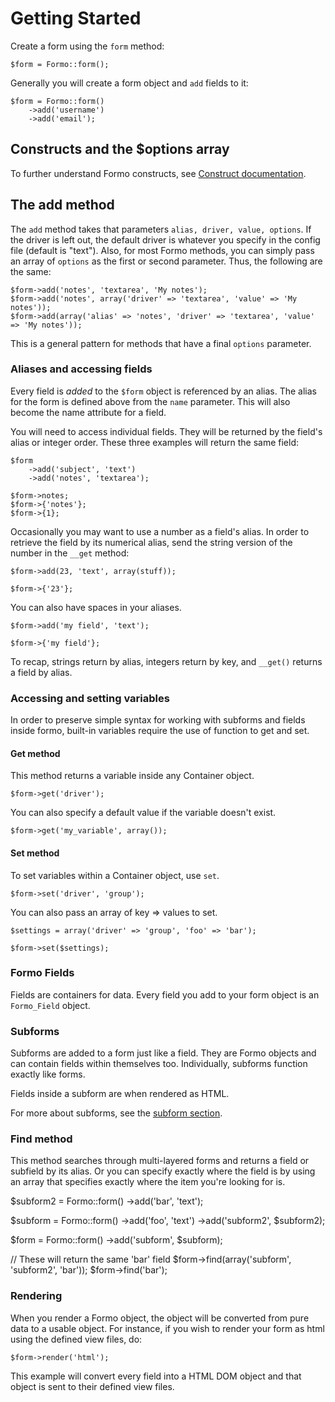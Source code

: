 Getting Started
===============

Create a form using the `form` method:

	$form = Formo::form();
	
Generally you will create a form object and `add` fields to it:

	$form = Formo::form()
		->add('username')
		->add('email');
		
## Constructs and the $options array

To further understand Formo constructs, see [Construct documentation](formo.constructs).
	
## The add method
		
The `add` method takes that parameters `alias, driver, value, options`. If the driver is left out, the default driver is whatever you specify in the config file (default is "text"). Also, for most Formo methods, you can simply pass an array of `options` as the first or second parameter. Thus, the following are the same:

	$form->add('notes', 'textarea', 'My notes');
	$form->add('notes', array('driver' => 'textarea', 'value' => 'My notes'));
	$form->add(array('alias' => 'notes', 'driver' => 'textarea', 'value' => 'My notes'));

This is a general pattern for methods that have a final `options` parameter.

### Aliases and accessing fields

Every field is *added* to the `$form` object is referenced by an alias. The alias for the form is defined above from the `name` parameter. This will also become the name attribute for a field.

You will need to access individual fields. They will be returned by the field's alias or integer order. These three examples will return the same field:

	$form
		->add('subject', 'text')
		->add('notes', 'textarea');
	
	$form->notes;
	$form->{'notes'};
	$form->{1};
	
Occasionally you may want to use a number as a field's alias. In order to retrieve the field by its numerical alias, send the string version of the number in the `__get` method:

	$form->add(23, 'text', array(stuff));
		
	$form->{'23'};
	
You can also have spaces in your aliases.

	$form->add('my field', 'text');
	
	$form->{'my field'};

To recap, strings return by alias, integers return by key, and `__get()` returns a field by alias.

### Accessing and setting variables

In order to preserve simple syntax for working with subforms and fields inside formo, built-in variables require the use of function to get and set.

#### Get method

This method returns a variable inside any Container object.

	$form->get('driver');
	
You can also specify a default value if the variable doesn't exist.

	$form->get('my_variable', array());
	
#### Set method

To set variables within a Container object, use `set`.

	$form->set('driver', 'group');
	
You can also pass an array of key => values to set.

	$settings = array('driver' => 'group', 'foo' => 'bar');
	
	$form->set($settings);

### Formo Fields 

Fields are containers for data. Every field you add to your form object is an `Formo_Field` object.

### Subforms

Subforms are added to a form just like a field. They are Formo objects and can contain fields within themselves too. Individually, subforms function exactly like forms.

Fields inside a subform are when rendered as HTML.

For more about subforms, see the [subform section](formo.subforms).

### Find method

This method searches through multi-layered forms and returns a field or subfield by its alias. Or you can specify exactly where the field is by using an array that specifies exactly where the item you're looking for is.

$subform2 = Formo::form()
	->add('bar', 'text');

$subform = Formo::form()
	->add('foo', 'text')
	->add('subform2', $subform2);
	
$form = Formo::form()
	->add('subform', $subform);
	
// These will return the same 'bar' field
$form->find(array('subform', 'subform2', 'bar'));
$form->find('bar');

### Rendering

When you render a Formo object, the object will be converted from pure data to a usable object. For instance, if you wish to render your form as html using the defined view files, do:

	$form->render('html');
	
This example will convert every field into a HTML DOM object and that object is sent to their defined view files.